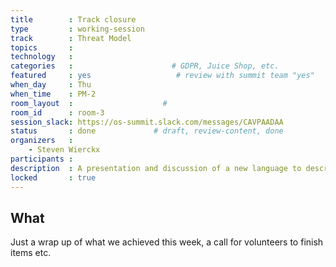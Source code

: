 ```yaml
---
title        : Track closure
type         : working-session
track        : Threat Model
topics       : 
technology   :
categories   :                      # GDPR, Juice Shop, etc.
featured     : yes                   # review with summit team "yes"
when_day     : Thu
when_time    : PM-2
room_layout  :                    #
room_id      : room-3
session_slack: https://os-summit.slack.com/messages/CAVPAADAA
status       : done             # draft, review-content, done
organizers   :
    - Steven Wierckx
participants :
description  : A presentation and discussion of a new language to describe a threat model
locked       : true
---
```


## What

Just a wrap up of what we achieved this week, a call for volunteers to finish items etc.

